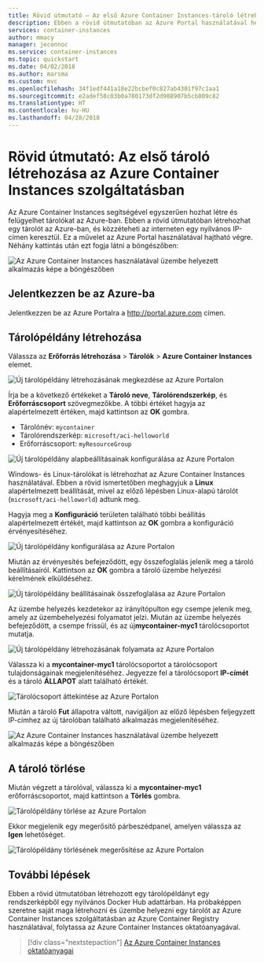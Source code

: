 ```yaml
---
title: Rövid útmutató – Az első Azure Container Instances-tároló létrehozása az Azure Portal segítségével
description: Ebben a rövid útmutatóban az Azure Portal használatával helyez üzembe egy tárolót az Azure Container Instances szolgáltatásban
services: container-instances
author: mmacy
manager: jeconnoc
ms.service: container-instances
ms.topic: quickstart
ms.date: 04/02/2018
ms.author: marsma
ms.custom: mvc
ms.openlocfilehash: 34f1edf441a18e22bcbef0c827ab4301f97c1aa1
ms.sourcegitcommit: e2adef58c03b0a780173df2d988907b5cb809c82
ms.translationtype: HT
ms.contentlocale: hu-HU
ms.lasthandoff: 04/28/2018
---
```

# <a name="quickstart-create-your-first-container-in-azure-container-instances"></a>Rövid útmutató: Az első tároló létrehozása az Azure Container Instances szolgáltatásban

Az Azure Container Instances segítségével egyszerűen hozhat létre és felügyelhet tárolókat az Azure-ban. Ebben a rövid útmutatóban létrehozhat egy tárolót az Azure-ban, és közzéteheti az interneten egy nyilvános IP-címen keresztül. Ez a művelet az Azure Portal használatával hajtható végre. Néhány kattintás után ezt fogja látni a böngészőben:

![Az Azure Container Instances használatával üzembe helyezett alkalmazás képe a böngészőben][aci-portal-07]

## <a name="log-in-to-azure"></a>Jelentkezzen be az Azure-ba

Jelentkezzen be az Azure Portalra a http://portal.azure.com címen.

## <a name="create-a-container-instance"></a>Tárolópéldány létrehozása

Válassza az **Erőforrás létrehozása** > **Tárolók** > **Azure Container Instances** elemet.

![Új tárolópéldány létrehozásának megkezdése az Azure Portalon][aci-portal-01]

Írja be a következő értékeket a **Tároló neve**, **Tárolórendszerkép**, és **Erőforráscsoport** szövegmezőkbe. A többi értéket hagyja az alapértelmezett értéken, majd kattintson az **OK** gombra.

* Tárolónév: `mycontainer`
* Tárolórendszerkép: `microsoft/aci-helloworld`
* Erőforráscsoport: `myResourceGroup`

![Új tárolópéldány alapbeállításainak konfigurálása az Azure Portalon][aci-portal-03]

Windows- és Linux-tárolókat is létrehozhat az Azure Container Instances használatával. Ebben a rövid ismertetőben meghagyjuk a **Linux** alapértelmezett beállítását, mivel az előző lépésben Linux-alapú tárolót (`microsoft/aci-helloworld`) adtunk meg.

Hagyja meg a **Konfiguráció** területen található többi beállítás alapértelmezett értékét, majd kattintson az **OK** gombra a konfiguráció érvényesítéséhez.

![Új tárolópéldány konfigurálása az Azure Portalon][aci-portal-04]

Miután az érvényesítés befejeződött, egy összefoglalás jelenik meg a tároló beállításairól. Kattintson az **OK** gombra a tároló üzembe helyezési kérelmének elküldéséhez.

![Új tárolópéldány beállításainak összefoglalása az Azure Portalon][aci-portal-05]

Az üzembe helyezés kezdetekor az irányítópulton egy csempe jelenik meg, amely az üzembehelyezési folyamatot jelzi. Miután az üzembe helyezés befejeződött, a csempe frissül, és az új**mycontainer-myc1** tárolócsoportot mutatja.

![Új tárolópéldány létrehozásának folyamata az Azure Portalon][aci-portal-08]

Válassza ki a **mycontainer-myc1** tárolócsoportot a tárolócsoport tulajdonságainak megjelenítéséhez. Jegyezze fel a tárolócsoport **IP-címét** és a tároló **ÁLLAPOT** alatt található értékét.

![Tárolócsoport áttekintése az Azure Portalon][aci-portal-06]

Miután a tároló **Fut** állapotra váltott, navigáljon az előző lépésben feljegyzett IP-címhez az új tárolóban található alkalmazás megjelenítéséhez.

![Az Azure Container Instances használatával üzembe helyezett alkalmazás képe a böngészőben][aci-portal-07]

## <a name="delete-the-container"></a>A tároló törlése
Miután végzett a tárolóval, válassza ki a **mycontainer-myc1** erőforráscsoportot, majd kattintson a **Törlés** gombra.

![Tárolópéldány törlése az Azure Portalon][aci-portal-09]

Ekkor megjelenik egy megerősítő párbeszédpanel, amelyen válassza az **Igen** lehetőséget.

![Tárolópéldány törlésének megerősítése az Azure Portalon][aci-portal-10]

<!-- IMAGES -->
[aci-portal-01]: ./media/container-instances-quickstart-portal/qs-portal-01.png
<!--[aci-portal-02]: ./media/container-instances-quickstart-portal/qs-portal-02.png-->
[aci-portal-03]: ./media/container-instances-quickstart-portal/qs-portal-03.png
[aci-portal-04]: ./media/container-instances-quickstart-portal/qs-portal-04.png
[aci-portal-05]: ./media/container-instances-quickstart-portal/qs-portal-05.png
[aci-portal-06]: ./media/container-instances-quickstart-portal/qs-portal-06.png
[aci-portal-07]: ./media/container-instances-quickstart-portal/qs-portal-07.png
[aci-portal-08]: ./media/container-instances-quickstart-portal/qs-portal-08.png
[aci-portal-09]: ./media/container-instances-quickstart-portal/qs-portal-09.png
[aci-portal-10]: ./media/container-instances-quickstart-portal/qs-portal-10.png

## <a name="next-steps"></a>További lépések

Ebben a rövid útmutatóban létrehozott egy tárolópéldányt egy rendszerképből egy nyilvános Docker Hub adattárban. Ha próbaképpen szeretne saját maga létrehozni és üzembe helyezni egy tárolót az Azure Container Instances szolgáltatásban az Azure Container Registry használatával, folytassa az Azure Container Instances oktatóanyagával.

> [!div class="nextstepaction"]
> [Az Azure Container Instances oktatóanyagai](./container-instances-tutorial-prepare-app.md)